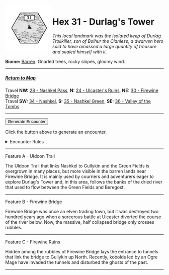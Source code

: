 
<img align="left" width=150px src="/images/Hexes/hex31.png">
<h1>Hex 31 - Durlag's Tower</h1>

*This local landmark was the isolated keep of Durlag Trollkiller, son of Bolhur the Clanless, a dwarven hero said to have amassed a large quantity of treasure and sealed himself with it.*

**Biome:** <u>Barren</u>. Gnarled trees, rocky slopes, gloomy wind.

---

##### [Return to Map](https://saltygoo.github.io/2024/12/31/BGHex/)
Travel **NW:** [28 - Nashkel Pass](/pages/BaldurHex/28-Pass), **N:** [24 - Ulcaster's Ruins](/pages/BaldurHex/24-Ulcaster), **NE:** [30 - Firewine Bridge](/pages/BaldurHex/30-Firewine)<br>
Travel **SW:** [34 - Nashkel](/pages/BaldurHex/34-Nashkel), **S:** [35 - Nashkel Green](/pages/BaldurHex/35-Green), **SE:** [36 - Valley of the Tombs](/pages/BaldurHex/36-Tombs)

 ---
 
<button id="generateText" >Generate Encounter</button> <br>

<span class="grey" id="result" style="height: 75px;"> Click the button above to generate an encounter. </span>

<details markdown="1">
<summary>Encounter Rules</summary>
Generate an encounter the first time the party goes to one of this hex's features and every 12 hours. Encounters can happen on the way to the location or at the destination. If an encounter would happen while the party rests, good survival skills while setting up camp make the encounter happen after the full rest is completed. Search the [Baldur's Gate Wiki](https://baldursgate.fandom.com/wiki/Baldur%27s_Gate_Wiki) for informations on named NPC. Do not hesitate to replace any named NPC by one the players have already met from time to time! It makes for a better story.
</details>

 ---

<span class="blacktitle"> Feature A - Uldoon Trail</span>

The Uldoon Trail that links Nashkel to Gullykin and the Green Fields is overgrown in many places, but more visible in the barren lands near Firewine Bridge. It is mainly used by courriers and adventurers eager to explore Durlag's Tower and, in this area, follows the banks of the dried river that used to flow between the Green Fields and Beregost.

---

<span class="blacktitle"> Feature B - Firewine Bridge</span>

Firewine Bridge was once an elven trading town, but it was destroyed two hundred years ago when a sorcerous battle at Ulcaster diverted the course of the river below. Now, the massive, half collapsed bridge only crosses rubbles. 

---

<span class="blacktitle"> Feature C - Firewine Ruins</span>

Hidden among the rubbles of Firewine Bridge lays the entrance to tunnels that link the bridge to Gullykin up North. Recently, kobolds led by an Ogre Mage have invaded the tunnels and disturbed the ghosts of the past.

---

<script>
    const climate1 = "Barren";
    const climate2 = "Barren";
</script>
<script src="/scripts/BGencounter.js"></script>
